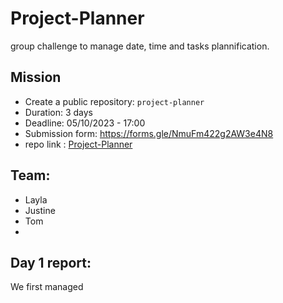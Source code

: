 # Project-Planner

group challenge to manage date, time and tasks plannification.

## Mission

- Create a public repository: `project-planner`
- Duration: 3 days
- Deadline: 05/10/2023 - 17:00
- Submission form: https://forms.gle/NmuFm422g2AW3e4N8
- repo link : [Project-Planner](https://github.com/tomboszko/Project-Planner.git)

## Team: 

- Layla
- Justine
- Tom
- 
## Day 1 report:

We first managed 

